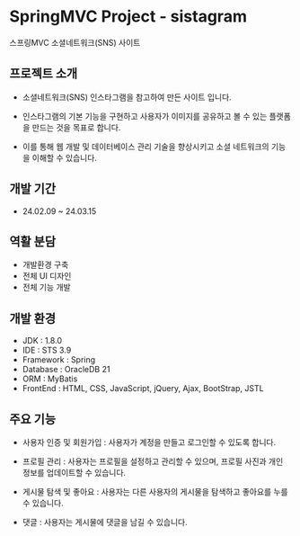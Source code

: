 # SpringMVC Project - sistagram
스프링MVC 소셜네트워크(SNS) 사이트

## 프로젝트 소개
- 소셜네트워크(SNS) 인스타그램을 참고하여 만든 사이트 입니다.

- 인스타그램의 기본 기능을 구현하고 사용자가 이미지를 공유하고 볼 수 있는 플랫폼을 만드는 것을 목표로 합니다. 

- 이를 통해 웹 개발 및 데이터베이스 관리 기술을 향상시키고 소셜 네트워크의 기능을 이해할 수 있습니다.

## 개발 기간
- 24.02.09 ~ 24.03.15

## 역활 분담
- 개발환경 구축
- 전체 UI 디자인
- 전체 기능 개발

## 개발 환경
- JDK : 1.8.0
- IDE : STS 3.9
- Framework : Spring
- Database : OracleDB 21
- ORM : MyBatis
- FrontEnd : HTML, CSS, JavaScript, jQuery, Ajax, BootStrap, JSTL

## 주요 기능
 - 사용자 인증 및 회원가입 : 사용자가 계정을 만들고 로그인할 수 있도록 합니다.

 - 프로필 관리 : 사용자는 프로필을 설정하고 관리할 수 있으며, 프로필 사진과 개인 정보를 업데이트할 수 있습니다.

 - 게시물 탐색 및 좋아요 : 사용자는 다른 사용자의 게시물을 탐색하고 좋아요를 누를 수 있습니다.

 - 댓글 : 사용자는 게시물에 댓글을 남길 수 있습니다.
